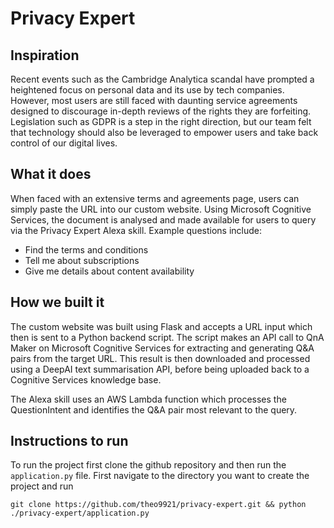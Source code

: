 # Privacy Expert

## Inspiration
Recent events such as the Cambridge Analytica scandal have prompted a heightened focus on personal data and its use by tech companies. However, most users are still faced with daunting service agreements designed to discourage in-depth reviews of the rights they are forfeiting. Legislation such as GDPR is a step in the right direction, but our team felt that technology should also be leveraged to empower users and take back control of our digital lives.

## What it does
When faced with an extensive terms and agreements page, users can simply paste the URL into our custom website. Using Microsoft Cognitive Services, the document is analysed and made available for users to query via the Privacy Expert Alexa skill. Example questions include:

* Find the terms and conditions
* Tell me about subscriptions
* Give me details about content availability

## How we built it
The custom website was built using Flask and accepts a URL input which then is sent to a Python backend script. The script makes an API call to QnA Maker on Microsoft Cognitive Services for extracting and generating Q&A pairs from the target URL. This result is then downloaded and processed using a DeepAI text summarisation API, before being uploaded back to a Cognitive Services knowledge base.

The Alexa skill uses an AWS Lambda function which processes the QuestionIntent and identifies the Q&A pair most relevant to the query.

## Instructions to run
To run the project first clone the github repository and then run the `application.py` file. First navigate to the directory you want to create the project and run

`git clone https://github.com/theo9921/privacy-expert.git && python ./privacy-expert/application.py` 

